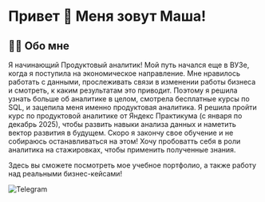 # Привет 👋 Меня зовут Маша!

## 🙋‍♀️ Обо мне
Я начинающий Продуктовый аналитик! Мой путь начался еще в ВУЗе, когда я поступила на экономическое направление. Мне нравилось работать с данными, прослеживать связи в изменении работы бизнеса и смотреть, к каким результатам это приводит. Поэтому я решила узнать больше об аналитике в целом, смотрела бесплатные курсы по SQL, и зацепила меня именно продуктовая аналитика. Я решила пройти курс по продуктовой аналитике от Яндекс Практикума (с января по декабрь 2025), чтобы развить навыки анализа данных и наметить вектор развития в будущем. Скоро я закончу свое обучение и не собираюсь останавливаться на этом! Хочу пробоватть себя в роли аналитика на стажировках, чтобы применить полученные знания.  

Здесь вы сможете посмотреть мое учебное портфолио, а также работу над реальными бизнес-кейсами!

![Telegram](https://shields.fly.dev/badge/-Telegram-4682B4?style=for-the-badge&logo=Telegram&logoColor=FFFFFF)
